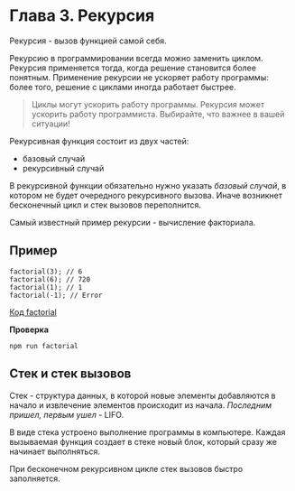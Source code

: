 # Глава 3. Рекурсия

Рекурсия - вызов функцией самой себя.

Рекурсию в программировании всегда можно заменить циклом. Рекурсия применяется тогда, когда решение становится более понятным. Применение рекурсии не ускоряет работу программы: более того, решение с циклами иногда работает быстрее.

> Циклы могут ускорить работу программы. Рекурсия может ускорить работу программиста. Выбирайте, что важнее в вашей ситуации!

Рекурсивная функция состоит из двух частей:

* базовый случай
* рекурсивный случай

В рекурсивной функции обязательно нужно указать *базовый случай*, в котором не будет очередного рекурсивного вызова. Иначе возникнет бесконечный цикл и стек вызовов переполнится.

Самый известный пример рекурсии - вычисление факториала.

## Пример

```
factorial(3); // 6
factorial(6); // 720
factorial(1); // 1
factorial(-1); // Error
```

[Код factorial](./factorial.js)

**Проверка**

```
npm run factorial
```

## Стек и стек вызовов

Стек - структура данных, в которой новые элементы добавляются в начало и извлечение элементов происходит из начала. *Последним пришел, первым ушел* - LIFO.

В виде стека устроено выполнение программы в компьютере. Каждая вызываемая функция создает в стеке новый блок, который сразу же начинает выполняться.

При бесконечном рекурсивном цикле стек вызовов быстро заполняется.
